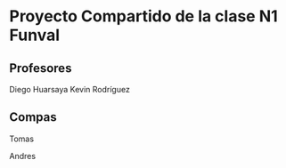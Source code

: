 # Proyecto Compartido de la clase N1 Funval

## Profesores

Diego Huarsaya
Kevin Rodríguez

## Compas


Tomas

Andres

